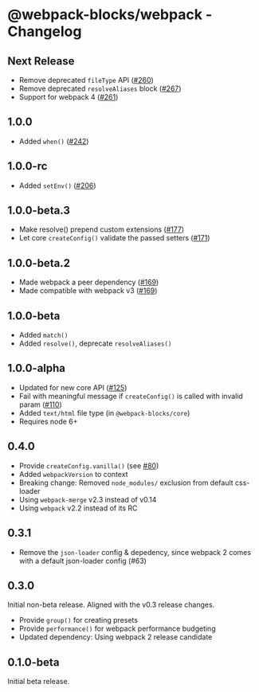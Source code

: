 # @webpack-blocks/webpack - Changelog

## Next Release

- Remove deprecated `fileType` API ([#260](https://github.com/andywer/webpack-blocks/issues/260))
- Remove deprecated `resolveAliases` block ([#267](https://github.com/andywer/webpack-blocks/issues/267))
- Support for webpack 4 ([#261](https://github.com/andywer/webpack-blocks/pull/261))

## 1.0.0

- Added `when()` ([#242](https://github.com/andywer/webpack-blocks/issues/242))

## 1.0.0-rc

- Added `setEnv()` ([#206](https://github.com/andywer/webpack-blocks/pull/206))

## 1.0.0-beta.3

- Make resolve() prepend custom extensions ([#177](https://github.com/andywer/webpack-blocks/issues/177))
- Let core `createConfig()` validate the passed setters ([#171](https://github.com/andywer/webpack-blocks/issues/171))

## 1.0.0-beta.2

- Made webpack a peer dependency ([#169](https://github.com/andywer/webpack-blocks/issues/169))
- Made compatible with webpack v3 ([#169](https://github.com/andywer/webpack-blocks/issues/169))

## 1.0.0-beta

- Added `match()`
- Added `resolve()`, deprecate `resolveAliases()`

## 1.0.0-alpha

- Updated for new core API ([#125](https://github.com/andywer/webpack-blocks/issues/125))
- Fail with meaningful message if `createConfig()` is called with invalid param ([#110](https://github.com/andywer/webpack-blocks/issues/110))
- Added `text/html` file type (in `@webpack-blocks/core`)
- Requires node 6+

## 0.4.0

- Provide `createConfig.vanilla()` (see [#80](https://github.com/andywer/webpack-blocks/issues/80))
- Added `webpackVersion` to context
- Breaking change: Removed `node_modules/` exclusion from default css-loader
- Using `webpack-merge` v2.3 instead of v0.14
- Using `webpack` v2.2 instead of its RC

## 0.3.1

- Remove the `json-loader` config & depedency, since webpack 2 comes with a default json-loader config (#63)

## 0.3.0

Initial non-beta release. Aligned with the v0.3 release changes.

- Provide `group()` for creating presets
- Provide `performance()` for webpack performance budgeting
- Updated dependency: Using webpack 2 release candidate

## 0.1.0-beta

Initial beta release.
